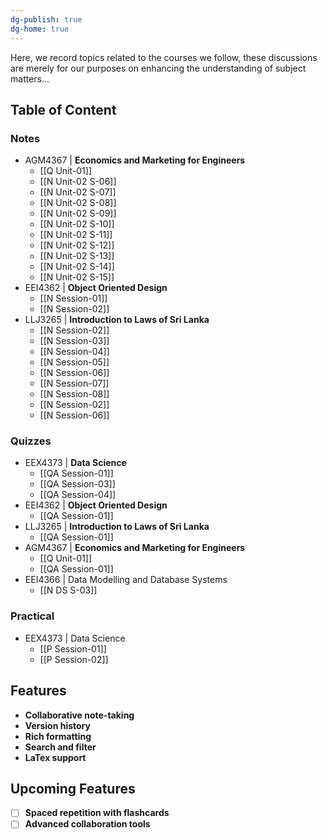 ```yaml
---
dg-publish: true
dg-home: true
---
```


Here, we record topics related to the courses we follow, these discussions are merely for our purposes on enhancing the understanding of subject matters...

## Table of Content
### Notes
- AGM4367 | **Economics and Marketing for Engineers**
	- [[Q Unit-01]]
	- [[N Unit-02 S-06]]
	- [[N Unit-02 S-07]]
	- [[N Unit-02 S-08]]
	- [[N Unit-02 S-09]]
	- [[N Unit-02 S-10]]
	- [[N Unit-02 S-11]]
	- [[N Unit-02 S-12]]
	- [[N Unit-02 S-13]]
	- [[N Unit-02 S-14]]
	- [[N Unit-02 S-15]]
- EEI4362 | **Object Oriented Design**
	- [[N Session-01]]
	- [[N Session-02]]
- LLJ3265 | **Introduction to Laws of Sri Lanka**
	- [[N Session-02]]
	- [[N Session-03]]
	- [[N Session-04]]
	- [[N Session-05]]
	- [[N Session-06]]
	- [[N Session-07]]
	- [[N Session-08]]
	- [[N Session-02]]
	- [[N Session-06]]
### Quizzes
- EEX4373 | **Data Science**
	- [[QA Session-01]]
	- [[QA Session-03]]
	- [[QA Session-04]]
- EEI4362 | **Object Oriented Design**
	- [[QA Session-01]]
- LLJ3265 | **Introduction to Laws of Sri Lanka**
	- [[QA Session-01]]
- AGM4367 | **Economics and Marketing for Engineers**
	- [[Q Unit-01]]
	- [[QA Session-01]]
- EEI4366 | Data Modelling and Database Systems
	- [[N DS S-03]]

### Practical
- EEX4373 | Data Science
	- [[P Session-01]]
	- [[P Session-02]]

## Features
- **Collaborative note-taking**
- **Version history**
- **Rich formatting**
- **Search and filter**
- **LaTex support**

## Upcoming Features
 - [ ] **Spaced repetition with flashcards**
 - [ ] **Advanced collaboration tools**
